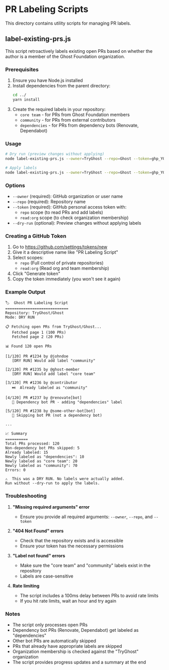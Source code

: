 # PR Labeling Scripts

This directory contains utility scripts for managing PR labels.

## label-existing-prs.js

This script retroactively labels existing open PRs based on whether the author is a member of the Ghost Foundation organization.

### Prerequisites

1. Ensure you have Node.js installed
2. Install dependencies from the parent directory:
   ```bash
   cd ../
   yarn install
   ```
3. Create the required labels in your repository:
   - `core team` - for PRs from Ghost Foundation members
   - `community` - for PRs from external contributors
   - `dependencies` - for PRs from dependency bots (Renovate, Dependabot)

### Usage

```bash
# Dry run (preview changes without applying)
node label-existing-prs.js --owner=TryGhost --repo=Ghost --token=ghp_YOUR_TOKEN --dry-run

# Apply labels
node label-existing-prs.js --owner=TryGhost --repo=Ghost --token=ghp_YOUR_TOKEN
```

### Options

- `--owner` (required): GitHub organization or user name
- `--repo` (required): Repository name
- `--token` (required): GitHub personal access token with:
  - `repo` scope (to read PRs and add labels)
  - `read:org` scope (to check organization membership)
- `--dry-run` (optional): Preview changes without applying labels

### Creating a GitHub Token

1. Go to https://github.com/settings/tokens/new
2. Give it a descriptive name like "PR Labeling Script"
3. Select scopes:
   - `repo` (Full control of private repositories)
   - `read:org` (Read org and team membership)
4. Click "Generate token"
5. Copy the token immediately (you won't see it again)

### Example Output

```
🏷️  Ghost PR Labeling Script
============================
Repository: TryGhost/Ghost
Mode: DRY RUN

📋 Fetching open PRs from TryGhost/Ghost...
   Fetched page 1 (100 PRs)
   Fetched page 2 (20 PRs)

📊 Found 120 open PRs

[1/120] PR #1234 by @johndoe
   [DRY RUN] Would add label "community"

[2/120] PR #1235 by @ghost-member
   [DRY RUN] Would add label "core team"

[3/120] PR #1236 by @contributor
   ⏭️  Already labeled as "community"

[4/120] PR #1237 by @renovate[bot]
   🤖 Dependency bot PR - adding "dependencies" label

[5/120] PR #1238 by @some-other-bot[bot]
   🤖 Skipping bot PR (not a dependency bot)

...

📈 Summary
==========
Total PRs processed: 120
Non-dependency bot PRs skipped: 5
Already labeled: 15
Newly labeled as "dependencies": 10
Newly labeled as "core team": 20
Newly labeled as "community": 70
Errors: 0

⚠️  This was a DRY RUN. No labels were actually added.
Run without --dry-run to apply the labels.
```

### Troubleshooting

1. **"Missing required arguments" error**
   - Ensure you provide all required arguments: `--owner`, `--repo`, and `--token`

2. **"404 Not Found" errors**
   - Check that the repository exists and is accessible
   - Ensure your token has the necessary permissions

3. **"Label not found" errors**
   - Make sure the "core team" and "community" labels exist in the repository
   - Labels are case-sensitive

4. **Rate limiting**
   - The script includes a 100ms delay between PRs to avoid rate limits
   - If you hit rate limits, wait an hour and try again

### Notes

- The script only processes open PRs
- Dependency bot PRs (Renovate, Dependabot) get labeled as "dependencies"
- Other bot PRs are automatically skipped
- PRs that already have appropriate labels are skipped
- Organization membership is checked against the "TryGhost" organization
- The script provides progress updates and a summary at the end
